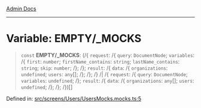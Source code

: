 [Admin Docs](/)

***

# Variable: EMPTY/_MOCKS

> `const` **EMPTY/_MOCKS**: (/{ `request`: /{ `query`: `DocumentNode`; `variables`: /{ `first`: `number`; `firstName_contains`: `string`; `lastName_contains`: `string`; `skip`: `number`; /}; /}; `result`: /{ `data`: /{ `organizations`: `undefined`; `users`: `any`[]; /}; /}; /} /| /{ `request`: /{ `query`: `DocumentNode`; `variables`: `undefined`; /}; `result`: /{ `data`: /{ `organizations`: `any`[]; `users`: `undefined`; /}; /}; /})[]

Defined in: [src/screens/Users/UsersMocks.mocks.ts:5](https://github.com/PalisadoesFoundation/talawa-admin/blob/main/src/screens/Users/UsersMocks.mocks.ts#L5)

